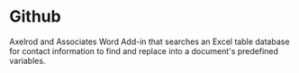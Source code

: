 Github
======

Axelrod and Associates Word Add-in that searches an Excel table database for contact information to find and replace into a document's predefined variables.
